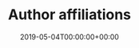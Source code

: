---
title: 'Author affiliations'
field: 'cg.contributor.affiliation'
slug: 'cg-contributor-affiliation'
description: 'The full name of the institutions that the contributor(s) work for (enter each individually). Terms should not include acronyms or countries.'
required: False
vocabulary: 'cg-contributor-affiliation.txt'
date: '2019-05-04T00:00:00+00:00'
---